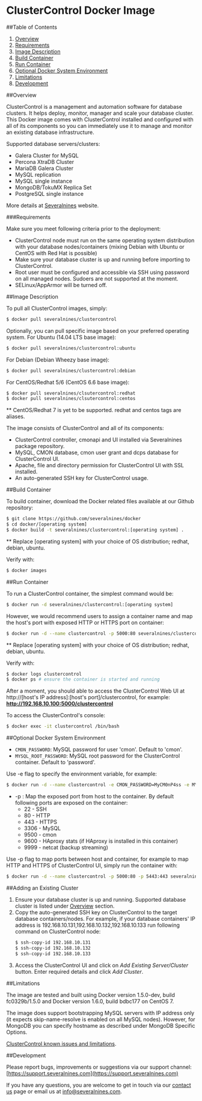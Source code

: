 # ClusterControl Docker Image #

##Table of Contents

1. [Overview](#overview)
2. [Requirements](#requirements)
3. [Image Description](#image-description)
4. [Build Container](#build-container)
5. [Run Container](#run-container)
5. [Optional Docker System Environment](#optional-docker-system-environment)
5. [Limitations](#limitations)
6. [Development](#development)

##Overview

ClusterControl is a management and automation software for database clusters. It helps deploy, monitor, manager and scale your database cluster. This Docker image comes with ClusterControl installed and configured with all of its components so you can immediately use it to manage and monitor an existing database infrastructure. 

Supported database servers/clusters:
* Galera Cluster for MySQL
* Percona XtraDB Cluster
* MariaDB Galera Cluster
* MySQL replication
* MySQL single instance
* MongoDB/TokuMX Replica Set
* PostgreSQL single instance

More details at [Severalnines](http://www.severalnines.com/clustercontrol) website.

###Requirements

Make sure you meet following criteria prior to the deployment:

* ClusterControl node must run on the same operating system distribution with your database nodes/containers (mixing Debian with Ubuntu or CentOS with Red Hat is possible)
* Make sure your database cluster is up and running before importing to ClusterControl.
* Root user must be configured and accessible via SSH using password on all managed nodes. Sudoers are not supported at the moment.
* SELinux/AppArmor will be turned off.

##Image Description

To pull all ClusterControl images, simply:
```bash
$ docker pull severalnines/clustercontrol
```

Optionally, you can pull specific image based on your preferred operating system. For Ubuntu (14.04 LTS base image):
```bash
$ docker pull severalnines/clustercontrol:ubuntu
```

For Debian (Debian Wheezy base image):
```bash
$ docker pull severalnines/clustercontrol:debian
```

For CentOS/Redhat 5/6 (CentOS 6.6 base image):
```bash
$ docker pull severalnines/clsutercontrol:redhat 
$ docker pull severalnines/clsutercontrol:centos
```
** CentOS/Redhat 7 is yet to be supported. redhat and centos tags are aliases.

The image consists of ClusterControl and all of its components:
* ClusterControl controller, cmonapi and UI installed via Severalnines package repository.
* MySQL, CMON database, cmon user grant and dcps database for ClusterControl UI.
* Apache, file and directory permission for ClusterControl UI with SSL installed.
* An auto-generated SSH key for ClusterControl usage.

##Build Container

To build container, download the Docker related files available at our Github repository:
```bash
$ git clone https://github.com/severalnines/docker
$ cd docker/[operating system]
$ docker build -t severalnines/clustercontrol:[operating system] .
```

** Replace [operating system] with your choice of OS distribution; redhat, debian, ubuntu.

Verify with:
```bash
$ docker images
```

##Run Container

To run a ClusterControl container, the simplest command would be:
```bash
$ docker run -d severalnines/clustercontrol:[operating system]
```

However, we would recommend users to assign a container name and map the host's port with exposed HTTP or HTTPS port on container:
```bash
$ docker run -d --name clustercontrol -p 5000:80 severalnines/clustercontrol:[operating system]
```

** Replace [operating system] with your choice of OS distribution; redhat, debian, ubuntu.

Verify with:
```bash
$ docker logs clustercontrol
$ docker ps # ensure the container is started and running
```

After a moment, you should able to access the ClusterControl Web UI at http://[host's IP address]:[host's port]/clustercontrol, for example:
**http://192.168.10.100:5000/clustercontrol**

To access the ClusterControl's console:
```bash
$ docker exec -it clustercontrol /bin/bash
```

##Optional Docker System Environment

* `CMON_PASSWORD`: MySQL password for user 'cmon'. Default to 'cmon'.
* `MYSQL_ROOT_PASSWORD`: MySQL root password for the ClusterControl container. Default to 'password'.

Use -e flag to specify the environment variable, for example:
```bash
$ docker run -d --name clustercontrol -e CMON_PASSWORD=MyCM0nP4ss -e MYSQL_ROOT_PASSWORD=MyR00tP4ss severalnines/clustercontrol:ubuntu
```

* -p : Map the exposed port from host to the container. By default following ports are exposed on the container:
	* 22 - SSH
	* 80 - HTTP
	* 443 - HTTPS
	* 3306 - MySQL
	* 9500 - cmon
	* 9600 - HAproxy stats (if HAproxy is installed in this container)
	* 9999 - netcat (backup streaming)

Use -p flag to map ports between host and container, for example to map HTTP and HTTPS of ClusterControl UI, simply run the container with:
```bash
$ docker run -d --name clustercontrol -p 5000:80 -p 5443:443 severalnines/clustercontrol:debian
```

##Adding an Existing Cluster

1. Ensure your database cluster is up and running. Supported database cluster is listed under [Overview](#overview) section.
2. Copy the auto-generated SSH key on ClusterControl to the target database containers/nodes. For example, if your database containers' IP address is 192.168.10.131,192.168.10.132,192.168.10.133 run following command on ClusterControl node:
	```bash
	$ ssh-copy-id 192.168.10.131
	$ ssh-copy-id 192.168.10.132
	$ ssh-copy-id 192.168.10.133
	```
3. Access the ClusterControl UI and click on *Add Existing Server/Cluster* button. Enter required details and click *Add Cluster*. 


##Limitations

The image are tested and built using Docker version 1.5.0-dev, build fc0329b/1.5.0 and Docker version 1.6.0, build bdbc177 on CentOS 7.

The image does support bootstrapping MySQL servers with IP address only (it expects skip-name-resolve is enabled on all MySQL nodes). However, for MongoDB you can specify hostname as described under MongoDB Specific Options.

[ClusterControl known issues and limitations](http://www.severalnines.com/docs/clustercontrol-troubleshooting-guide/known-issues-limitations).

##Development

Please report bugs, improvements or suggestions via our support channel: [https://support.severalnines.com](https://support.severalnines.com) 

If you have any questions, you are welcome to get in touch via our [contact us](http://www.severalnines.com/contact-us) page or email us at info@severalnines.com.
